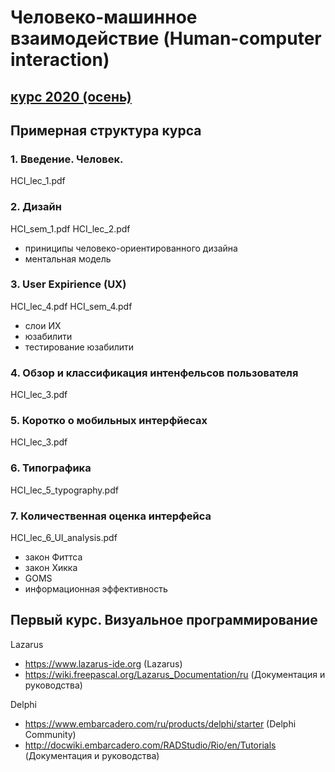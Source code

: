 # Человеко-машинное взаимодействие (Human-computer interaction)

## [курс 2020 (осень)](https://github.com/ivtipm/HCI/blob/master/tasks-2020-fall/tasks-2020-fall.md)

## Примерная структура курса

### 1. Введение. Человек.
HCI_lec_1.pdf

### 2. Дизайн
  HCI_sem_1.pdf
  HCI_lec_2.pdf
   * приниципы человеко-ориентированного дизайна
   * ментальная модель


### 3. User Expirience (UX)
HCI_lec_4.pdf
HCI_sem_4.pdf
   * слои ИХ
   * юзабилити
   * тестирование юзабилити
   
### 4. Обзор и классификация интенфельсов пользователя
HCI_lec_3.pdf

### 5. Коротко о мобильных интерфйесах
HCI_lec_3.pdf

### 6. Типографика
HCI_lec_5_typography.pdf

### 7. Количественная оценка интерфейса
HCI_lec_6_UI_analysis.pdf
  * закон Фиттса
  * закон Хикка
  * GOMS
  * информационная эффективность


## Первый курс. Визуальное программирование

Lazarus
- https://www.lazarus-ide.org (Lazarus)
- https://wiki.freepascal.org/Lazarus_Documentation/ru (Документация и руководства)

Delphi
- https://www.embarcadero.com/ru/products/delphi/starter (Delphi Community)
- http://docwiki.embarcadero.com/RADStudio/Rio/en/Tutorials (Документация и руководства)
